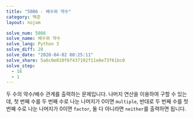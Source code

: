 ```yaml
---
title: "5086 - 배수와 약수"
category: 백준
layout: nojam

solve_num: 5086
solve_name: 배수와 약수
solve_lang: Python 3
solve_diff: 28
solve_date: "2020-04-02 00:25:11"
solve_share: 5a6c0e010f6f437192f11e0e73f61bc0
solve_step:
  - 16
  - 1
---
```


두 수의 약수/배수 관계를 출력하는 문제입니다. 나머지 연산을 이용하여 구할 수 있는데, 첫 번째 수를 두 번째 수로 나눈 나머지가 0이면 `multiple`, 반대로 두 번째 수를 첫 번째 수로 나눈 나머지가 0이면 `factor`, 둘 다 아니라면 `neither`를 출력하면 됩니다.
